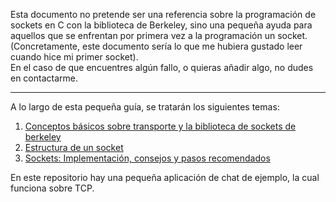 Esta documento no pretende ser una referencia sobre la programación de sockets en C con la biblioteca de Berkeley, sino una pequeña ayuda para aquellos que se enfrentan por primera vez a la programación un socket.\
(Concretamente, este documento sería lo que me hubiera gustado leer cuando hice mi primer socket).\
En el caso de que encuentres algún fallo, o quieras añadir algo, no dudes en contactarme.
***
A lo largo de esta pequeña guía, se tratarán los siguientes temas:
1. [Conceptos básicos sobre transporte y la biblioteca de sockets de berkeley](https://github.com/GandalFran/Sockets-de-berkeley-para-principiantes/wiki/Conceptos-b%C3%A1sicos-sobre-transporte-y-la-biblioteca-de-sockets-de-berkeley) 
2. [Estructura de un socket](https://github.com/GandalFran/Sockets-de-berkeley-para-principiantes/wiki/Estructura-de-un-socket) 
3. [Sockets: Implementación, consejos y pasos recomendados](https://github.com/GandalFran/Sockets-de-berkeley-para-principiantes/wiki/Sockets:-Implementaci%C3%B3n,-consejos-y-pasos-recomendados) 

En este repositorio hay una pequeña aplicación de chat de ejemplo, la cual funciona sobre TCP.
